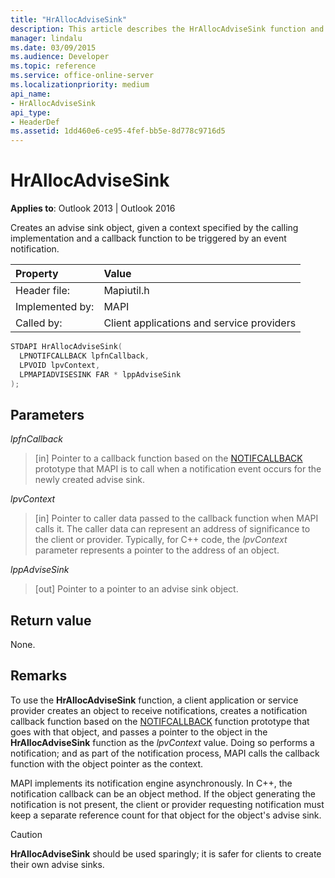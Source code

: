 ```yaml
---
title: "HrAllocAdviseSink"
description: This article describes the HrAllocAdviseSink function and provides syntax, parameters, and return value.
manager: lindalu
ms.date: 03/09/2015
ms.audience: Developer
ms.topic: reference
ms.service: office-online-server
ms.localizationpriority: medium
api_name:
- HrAllocAdviseSink
api_type:
- HeaderDef
ms.assetid: 1dd460e6-ce95-4fef-bb5e-8d778c9716d5
---
```


# HrAllocAdviseSink

  
  
**Applies to**: Outlook 2013 | Outlook 2016 
  
Creates an advise sink object, given a context specified by the calling implementation and a callback function to be triggered by an event notification. 
  
|Property |Value |
|:-----|:-----|
|Header file:  <br/> |Mapiutil.h  <br/> |
|Implemented by:  <br/> |MAPI  <br/> |
|Called by:  <br/> |Client applications and service providers  <br/> |
   
```cpp
STDAPI HrAllocAdviseSink(
  LPNOTIFCALLBACK lpfnCallback,
  LPVOID lpvContext,
  LPMAPIADVISESINK FAR * lppAdviseSink
);
```

## Parameters

 _lpfnCallback_
  
> [in] Pointer to a callback function based on the [NOTIFCALLBACK](notifcallback.md) prototype that MAPI is to call when a notification event occurs for the newly created advise sink. 
    
 _lpvContext_
  
> [in] Pointer to caller data passed to the callback function when MAPI calls it. The caller data can represent an address of significance to the client or provider. Typically, for C++ code, the  _lpvContext_ parameter represents a pointer to the address of an object. 
    
 _lppAdviseSink_
  
> [out] Pointer to a pointer to an advise sink object.
    
## Return value

None.
  
## Remarks

To use the **HrAllocAdviseSink** function, a client application or service provider creates an object to receive notifications, creates a notification callback function based on the [NOTIFCALLBACK](notifcallback.md) function prototype that goes with that object, and passes a pointer to the object in the **HrAllocAdviseSink** function as the  _lpvContext_ value. Doing so performs a notification; and as part of the notification process, MAPI calls the callback function with the object pointer as the context. 
  
MAPI implements its notification engine asynchronously. In C++, the notification callback can be an object method. If the object generating the notification is not present, the client or provider requesting notification must keep a separate reference count for that object for the object's advise sink. 
  
> [!CAUTION]
> **HrAllocAdviseSink** should be used sparingly; it is safer for clients to create their own advise sinks. 
  

